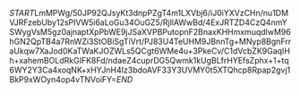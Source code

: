 $START$LmMPWg/50JP92QJsyKt3dnpPZgT4m1LXVbj6/iJ0iYXVzCHn/nu1DMVJRFzebUby12sPIVW5i6aLoGu34OuGZ5/RjllAWwBd/4ExJRTZD4CzQ4nmYSWygVsM5gz0ajnaptXpPbWE9jJSaXVPBPutopnF2BnaxKHHmxmuqdlwM96hGN2QpTB4a7RnWZi3StOBiSgTiVrt/PJ83U4TeUHM9JBnnTg+MNyp8BgnFrraUkqw7XaJod0KaTWaKJOZWLs5QCgt6WMe4u+3PkeCv/C1dVcbZK9GaqIHh+xahemBOLdRkGIFK8Fd/ndaeZ4cuprDG5Qwmk1kUgBLfrHYEfsZphx+1+tq6WY2Y3Ca4xoqNK+xHYJnH4Iz3bdoAVF33Y3UVMY0t5XTQhcp8Rpap2gvj1BkP9xWOyn4op4vTNVoiFY=$END$